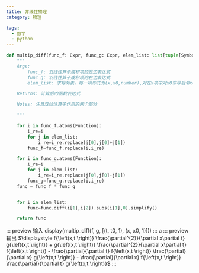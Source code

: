 ```yaml
---
title: 非线性物理
category: 物理

tags:
  - 数学
  - python
---
```


<!-- more -->

```python :line-number
def multip_diff(func_f: Expr, func_g: Expr, elem_list: list[tuple[Symbol, Symbol, int]]):
    """
    Args:
        func_f: 双线性算子成积项的左边表达式
        func_g: 双线性算子成积项的右边表达式
        elem_list: 求导列表，每一项形式为(x,x0,number),对在x项中对x0求导后令x0=0,求导number次

    Returns: 计算后的函数表达式

    Notes: 注意双线性算子作用的两个部分

    """

    for i in func_f.atoms(Function):
        i_re=i
        for j in elem_list:
            i_re=i_re.replace(j[0],j[0]+j[1])
        func_f=func_f.replace(i,i_re)

    for i in func_g.atoms(Function):
        i_re=i
        for j in elem_list:
            i_re=i_re.replace(j[0],j[0]-j[1])
        func_g=func_g.replace(i,i_re)
    func = func_f * func_g


    for i in elem_list:
        func=func.diff(i[1],i[2]).subs(i[1],0).simplify()

    return func
```
::: preview 输入
display(multip_diff(f, g, [(t, t0, 1), (x, x0, 1)]))
:::
a
::: preview 输出
$\displaystyle f{\left(x,t \right)} \frac{\partial^{2}}{\partial x\partial t} g{\left(x,t \right)} + g{\left(x,t \right)} \frac{\partial^{2}}{\partial x\partial t} f{\left(x,t \right)} - \frac{\partial}{\partial t} f{\left(x,t \right)} \frac{\partial}{\partial x} g{\left(x,t \right)} - \frac{\partial}{\partial x} f{\left(x,t \right)} \frac{\partial}{\partial t} g{\left(x,t \right)}$
:::
